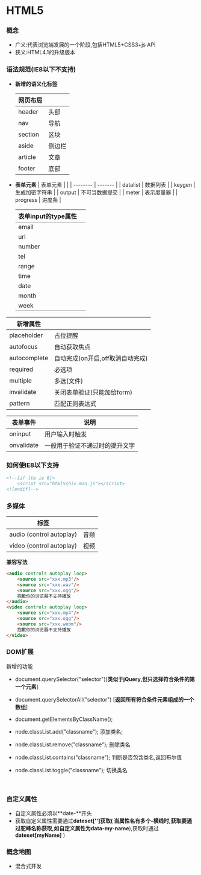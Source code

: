 # HTML5

### 概念

* 广义:代表浏览端发展的一个阶段,包括HTML5+CSS3+js API
* 狭义:HTML4.1的升级版本

### 语法规范(IE8以下不支持)

* **新增的语义化标签**

  | 网页布局    |      |
  | ------- | ---- |
  | header  | 头部   |
  | nav     | 导航   |
  | section | 区块   |
  | aside   | 侧边栏  |
  | article | 文章   |
  | footer  | 底部   |

* **表单元素**
  | 表单元素     |         |
  | -------- | ------- |
  | datalist | 数据列表    |
  | keygen   | 生成加密字符串 |
  | output   | 不可当数据提交 |
  | meter    | 表示度量器   |
  | progress | 进度条     |

  | 表单input的type属性 |      |
  | -------------- | ---- |
  | email          |      |
  | url            |      |
  | number         |      |
  | tel            |      |
  | range          |      |
  | time           |      |
  | date           |      |
  | month          |      |
  | week           |      |


| 新增属性         |                      |
| ------------ | -------------------- |
| placeholder  | 占位提醒                 |
| autofocus    | 自动获取焦点               |
| autocomplete | 自动完成(on开启,off取消自动完成) |
| required     | 必选项                  |
| multiple     | 多选(文件)               |
| invalidate   | 关闭表单验证(只能加给form)     |
| pattern      | 匹配正则表达式              |



| 表单事件       | 说明              |
| ---------- | --------------- |
| oninput    | 用户输入时触发         |
| onvalidate | 一般用于验证不通过时的提升文字 |



### 如何使IE8以下支持

```html
<!--[if lte ie 8]>
	<script src="html5shiv.min.js"></script>
<![endif]-->
```



### 多媒体

| 标签                       |      |
| ------------------------ | ---- |
| audio (control autoplay) | 音频   |
| video (control autoplay) | 视频   |

  

**兼容写法**

  ```html
  <audio controls autoplay loop>
      <source src="xxx.mp3"/>
      <source src="xxx.wav"/>
      <source src="xxx.ogg"/>
      抱歉你的浏览器不支持播放
  </audio>
  <video controls autoplay loop>
      <source src="xxx.mp4"/>
      <source src="xxx.ogg"/>
      <source src="xxx.webm"/>
      抱歉你的浏览器不支持播放
  </video>
  ```



### DOM扩展

新增的功能

* document.querySelector("selector")[**类似于jQuery,但只选择符合条件的第一个元素**]

* document.querySelectorAll("selector") [**返回所有符合条件元素组成的一个数组**]

* document.getElementsByClassName();

* node.classList.add("classname"); 添加类名;

* node.classList.remove("classname"); 删除类名

* node.classList.contains("classname"); 判断是否包含类名,返回布尔值

* node.classList.toggle("classname"); 切换类名

  ​

### 自定义属性

* 自定义属性必须以**date-**开头
* 获取自定义属性需要通过**dateset['']**获取( 当属性名有多个-横线时,获取要通过驼峰名称获取,如自定义属性为**data-my-name**),获取时通过**dateset[myName]** )






### 概念地图

* 混合式开发